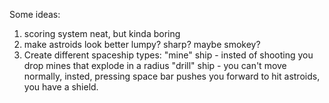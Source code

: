 Some ideas:
1. scoring system
    neat, but kinda boring
2. make astroids look better
    lumpy? sharp? maybe smokey?
3. Create different spaceship types:
    "mine" ship - insted of shooting you drop mines that explode in a radius
    "drill" ship - you can't move normally, insted, pressing space bar pushes you forward to hit astroids, you have a shield.
    
